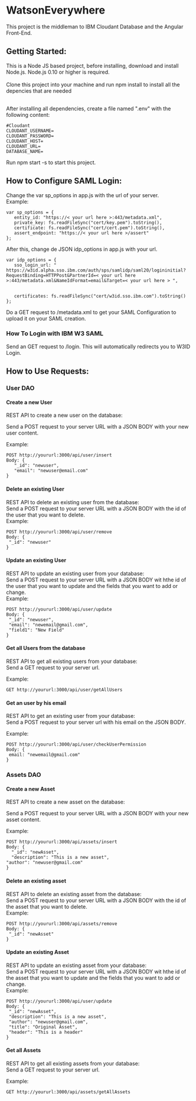 # WatsonEverywhere

This project is the middleman to IBM Cloudant Database and the Angular Front-End.

## Getting Started:
 This is a Node JS based project, before installing, download and install Node.js. Node.js 0.10 or higher is required. <br><br>
 Clone this project into your machine and run npm install to install all the depencies that are needed <br><br>

 
 After installing all dependencies, create a file named ".env" with the following content:
 ```
 #Cloudant
CLOUDANT_USERNAME=
CLOUDANT_PASSWORD=
CLOUDANT_HOST=
CLOUDANT_URL=
DATABASE_NAME=
 ```
 
 Run npm start -s to start this project.
 ## How to Configure SAML Login:
 Change the var sp_options in app.js with the url of your server.<br>
 Example: 
 ```
 var sp_options = {
    entity_id: "https://< your url here >:443/metadata.xml",
    private_key: fs.readFileSync("cert/key.pem").toString(),
    certificate: fs.readFileSync("cert/cert.pem").toString(),
    assert_endpoint: "https://< your url here >/assert"
};
 ```
 
 After this, change de JSON idp_options in app.js with your url.
 ```
 var idp_options = {
    sso_login_url: " https://w3id.alpha.sso.ibm.com/auth/sps/samlidp/saml20/logininitial?RequestBinding=HTTPPost&PartnerId=< your url here >:443/metadata.xml&NameIdFormat=email&Target=< your url here > ",


    certificates: fs.readFileSync("cert/w3id.sso.ibm.com").toString()
};

 ```
Do a GET request to /metadata.xml to get your SAML Configuration to upload it on your SAML creation. 

 ### How To Login with IBM W3 SAML
 Send an GET request to /login. This will automatically redirects you to W3ID Login.
 
 ## How to Use Requests:
 ### User DAO
 #### Create a new User
 REST API to create a new user on the database:
 
 Send a POST request to your server URL with a JSON BODY with your new user content. <br>
 
 Example:
 ```
 POST http://yoururl:3000/api/user/insert 
 Body: {
	"_id": "newuser",
	"email": "newuser@email.com"
}
 ```
 #### Delete an existing User
 REST API to delete an existing user from the database: <br>
 Send a POST request to your server URL with a JSON BODY with the id of the user that you want to delete. <br>
 Example: <br>
 
 ```
 POST http://yoururl:3000/api/user/remove
 Body: {
  "_id": "newuser"
 }
 ```
 
 #### Update an existing User
 REST API to update an existing user from your database: <br>
 Send a POST request to your server URL with a JSON BODY wit hthe id of the user that you want to update and the fields that you want to add or change. <br>
 Example: <br>
 
 ```
 POST http://yoururl:3000/api/user/update
 Body: {
  "_id": "newuser",
  "email": "newemail@gmail.com",
  "field1": "New Field"
 }
 ```
 
 #### Get all Users from the database
 REST API to get all existing users from your database: <br>
 Send a GET request to your server url.
 
 Example: <br>
 ```
 GET http://yoururl:3000/api/user/getAllUsers
 ```
 
 
 #### Get an user by his email
 REST API to get an existing user from your database: <br>
 Send a POST request to your server url with his email on the JSON BODY. 
 
 Example: <br>
 ```
 POST http://yoururl:3000/api/user/checkUserPermission
 Body: {
  email: "newemail@gmail.com"
 }
 ```
 
 ### Assets DAO
 
 #### Create a new Asset
 REST API to create a new asset on the database:
 
 Send a POST request to your server URL with a JSON BODY with your new asset content. <br>
 
 Example:
  ```
 POST http://yoururl:3000/api/assets/insert 
 Body: {
	"_id": "newAsset",
	"description": "This is a new asset",
  "author": "newuser@gmail.com"
}
 ```
 
 #### Delete an existing asset
 
 REST API to delete an existing asset from the database: <br>
 Send a POST request to your server URL with a JSON BODY with the id of the asset that you want to delete. <br>
 Example: <br>
 
 ```
 POST http://yoururl:3000/api/assets/remove
 Body: {
  "_id": "newAsset"
 }
 ```
 
 #### Update an existing Asset
 REST API to update an existing asset from your database: <br>
 Send a POST request to your server URL with a JSON BODY wit hthe id of the asset that you want to update and the fields that you want to add or change. <br>
 Example: <br>
 
 ```
 POST http://yoururl:3000/api/user/update
 Body: {
  "_id": "newAsset",
  "description": "This is a new asset",
  "author": "newuser@gmail.com",
  "title": "Original Asset",
  "header": "This is a header"
 }
 ```
 
 #### Get all Assets
 
 REST API to get all existing assets from your database: <br>
 Send a GET request to your server url.
 
 Example: <br>
 
 ```
 GET http://yoururl:3000/api/assets/getAllAssets
 
 ```
 
